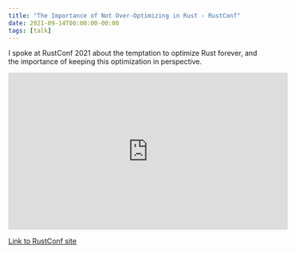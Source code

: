```yaml
---
title: "The Importance of Not Over-Optimizing in Rust - RustConf"
date: 2021-09-14T00:00:00-00:00
tags: [talk]
---
```


I spoke at RustConf 2021 about the temptation to optimize Rust forever, and the
importance of keeping this optimization in perspective.

<iframe width="560" height="315" src="https://www.youtube.com/embed/CV5CjUlcqsw" title="YouTube video player" frameborder="0" allow="accelerometer; autoplay; clipboard-write; encrypted-media; gyroscope; picture-in-picture" allowfullscreen></iframe>

[Link to RustConf site](https://2021.rustconf.com/talks/the-importance-of-not-over-optimizing-in-rust)
